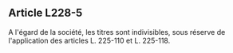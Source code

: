 Article L228-5
----
A l'égard de la société, les titres sont indivisibles, sous réserve de
l'application des articles L. 225-110 et L. 225-118.
